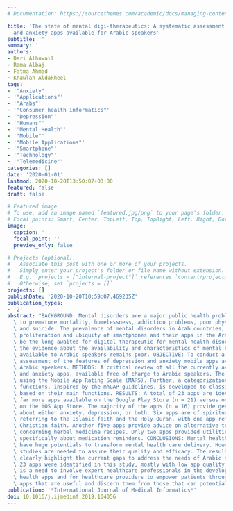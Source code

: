 ```yaml
---
# Documentation: https://sourcethemes.com/academic/docs/managing-content/

title: 'The state of mental digi-therapeutics: A systematic assessment of depression
  and anxiety apps available for Arabic speakers'
subtitle: ''
summary: ''
authors:
- Dari Alhuwail
- Rama Albaj
- Fatma Ahmad
- Khawlah Aldakheel
tags:
- '"Anxiety"'
- '"Applications"'
- '"Arabs"'
- '"Consumer health informatics"'
- '"Depression"'
- '"Humans"'
- '"Mental Health"'
- '"Mobile"'
- '"Mobile Applications"'
- '"Smartphone"'
- '"Technology"'
- '"Telemedicine"'
categories: []
date: '2020-01-01'
lastmod: 2020-10-20T13:50:07+03:00
featured: false
draft: false

# Featured image
# To use, add an image named `featured.jpg/png` to your page's folder.
# Focal points: Smart, Center, TopLeft, Top, TopRight, Left, Right, BottomLeft, Bottom, BottomRight.
image:
  caption: ''
  focal_point: ''
  preview_only: false

# Projects (optional).
#   Associate this post with one or more of your projects.
#   Simply enter your project's folder or file name without extension.
#   E.g. `projects = ["internal-project"]` references `content/project/deep-learning/index.md`.
#   Otherwise, set `projects = []`.
projects: []
publishDate: '2020-10-20T10:59:07.469235Z'
publication_types:
- '2'
abstract: "BACKGROUND: Mental disorders are a major public health problem leading\
  \ to premature mortality, homelessness, addiction problems, poor physical health,\
  \ and suicide. The prevalence of mental disorders in Arab countries, is high. The\
  \ proliferation and ubiquity of smartphones and their apps in the Arab world may\
  \ be the long-awaited for digital therapeutic for mental health disorders. However,\
  \ the evidence about the availability and characteristics of mental health apps\
  \ available to Arabic speakers remains poor. OBJECTIVE: To conduct a systematic\
  \ assessment of the features of depression and anxiety mobile apps available for\
  \ Arabic speakers. METHODS: A critical review of all the currently available depression\
  \ and anxiety apps, available free of charge to Arabic speakers. The apps are evaluated\
  \ using the Mobile App Rating Scale (MARS). Further, a categorization of apps' main\
  \ functions, inspired by the mhGAP guidelines, is developed to classify the apps\
  \ based on their main functions. RESULTS: A total of 23 apps are identified with\
  \ far more apps available on the Google Play Store (n = 21) versus only two apps\
  \ on the iOS App Store. The majority of the apps (n = 16) provide general information\
  \ about either anxiety, depression, or both. Six apps are of spiritual nature mainly\
  \ referring to the Islamic faith and the Holy Quran, with one app referring to the\
  \ Christian faith. Another five apps provide advice on alternative treatments, mainly\
  \ concerning herbal medicine recipes. Only two apps provided utilities for users,\
  \ specifically about medication reminders. CONCLUSIONS: Mental health digi-threaputics\
  \ have huge potentials to transform mental health care delivery. However, more empirical\
  \ studies are needed to assure their quality and efficacy. The results of this study\
  \ clearly highlight the current gaps to address the needs of Arabic speakers; only\
  \ 23 apps were identified in this study, mostly with low app quality scores. There\
  \ is a need to involve expert healthcare professionals in the development of mental\
  \ health apps and for healthcare providers to empower patients through discussing\
  \ apps that are useful and discern them from those that can potentially cause harm."
publication: '*International Journal of Medical Informatics*'
doi: 10.1016/j.ijmedinf.2019.104056
---
```

